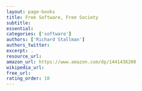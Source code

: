 ```yaml
---
layout: page-books
title: Free Software, Free Society
subtitle: 
essential: 
categories: ['software']
authors: ['Richard Stallman']
authors_twitter: 
excerpt: .
resource_url: 
amazon_url: https://www.amazon.com/dp/1441436200
wikipedia_url: 
free_url: 
rating_order: 10
---
```

